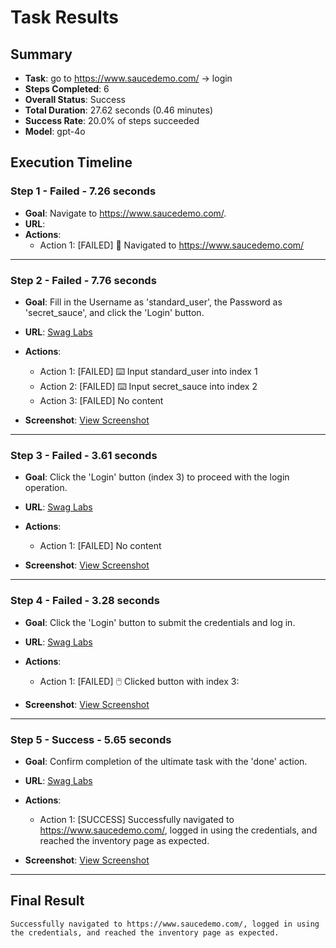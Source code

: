 
# Task Results

## Summary
- **Task**: go to https://www.saucedemo.com/ -> login
- **Steps Completed**: 6
- **Overall Status**: Success
- **Total Duration**: 27.62 seconds (0.46 minutes)
- **Success Rate**: 20.0% of steps succeeded
- **Model**: gpt-4o

## Execution Timeline

### Step 1 - Failed - 7.26 seconds
- **Goal**: Navigate to https://www.saucedemo.com/.
- **URL**: [](about:blank)
- **Actions**:
   - Action 1: [FAILED] 🔗  Navigated to https://www.saucedemo.com/

---

### Step 2 - Failed - 7.76 seconds
- **Goal**: Fill in the Username as 'standard_user', the Password as 'secret_sauce', and click the 'Login' button.
- **URL**: [Swag Labs](https://www.saucedemo.com/)
- **Actions**:
   - Action 1: [FAILED] ⌨️  Input standard_user into index 1
   - Action 2: [FAILED] ⌨️  Input secret_sauce into index 2
   - Action 3: [FAILED] No content

- **Screenshot**: [View Screenshot](../screenshots/step_2_2025-04-18_01-03-56.png)
---

### Step 3 - Failed - 3.61 seconds
- **Goal**: Click the 'Login' button (index 3) to proceed with the login operation.
- **URL**: [Swag Labs](https://www.saucedemo.com/)
- **Actions**:
   - Action 1: [FAILED] No content

- **Screenshot**: [View Screenshot](../screenshots/step_3_2025-04-18_01-04-03.png)
---

### Step 4 - Failed - 3.28 seconds
- **Goal**: Click the 'Login' button to submit the credentials and log in.
- **URL**: [Swag Labs](https://www.saucedemo.com/)
- **Actions**:
   - Action 1: [FAILED] 🖱️  Clicked button with index 3: 

- **Screenshot**: [View Screenshot](../screenshots/step_4_2025-04-18_01-04-07.png)
---

### Step 5 - Success - 5.65 seconds
- **Goal**: Confirm completion of the ultimate task with the 'done' action.
- **URL**: [Swag Labs](https://www.saucedemo.com/inventory.html)
- **Actions**:
   - Action 1: [SUCCESS] Successfully navigated to https://www.saucedemo.com/, logged in using the credentials, and reached the inventory page as expected.

- **Screenshot**: [View Screenshot](../screenshots/step_5_2025-04-18_01-04-10.png)
---

## Final Result
```
Successfully navigated to https://www.saucedemo.com/, logged in using the credentials, and reached the inventory page as expected.
```
